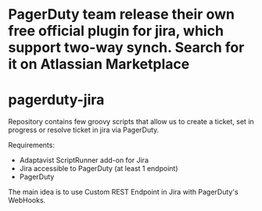 # PagerDuty team release their own free official plugin for jira, which support two-way synch. Search for it on Atlassian Marketplace

# pagerduty-jira
Repository contains few groovy scripts that allow us to create a ticket, set in progress or resolve ticket in jira via PagerDuty.

Requirements:
* Adaptavist ScriptRunner add-on for Jira
* Jira accessible to PagerDuty (at least 1 endpoint)
* PagerDuty

The main idea is to use Custom REST Endpoint in Jira with PagerDuty's WebHooks.
